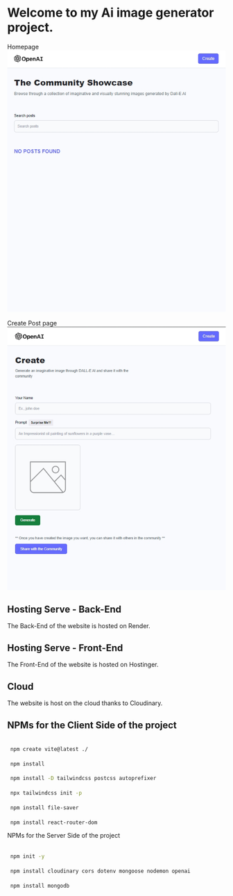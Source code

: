 # Welcome to my Ai image generator project.

Homepage  
![Homepage](misc/Homepage.jpg)

   

Create Post page    
![Create Post](misc/CreatePostPage.jpg)




## Hosting Serve - Back-End

The Back-End of the website is hosted on Render.
    
## Hosting Serve - Front-End
   
The Front-End of the website is hosted on Hostinger.
    
## Cloud

The website is host on the cloud thanks to Cloudinary.

## NPMs for the Client Side of the project

```bash

 npm create vite@latest ./

 npm install

 npm install -D tailwindcss postcss autoprefixer

 npx tailwindcss init -p

 npm install file-saver

 npm install react-router-dom

```


NPMs for the Server Side of the project

```bash

 npm init -y

 npm install cloudinary cors dotenv mongoose nodemon openai

 npm install mongodb


```